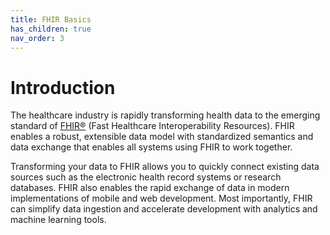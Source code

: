 ```yaml
---
title: FHIR Basics
has_children: true
nav_order: 3
---
```


# Introduction 
The healthcare industry is rapidly transforming health data to the emerging standard of [FHIR®](https://hl7.org/fhir/) (Fast Healthcare Interoperability Resources). FHIR enables a robust, extensible data model with standardized semantics and data exchange that enables all systems using FHIR to work together. 

Transforming your data to FHIR allows you to quickly connect existing data sources such as the electronic health record systems or research databases. FHIR also enables the rapid exchange of data in modern implementations of mobile and web development. Most importantly, FHIR can simplify data ingestion and accelerate development with analytics and machine learning tools.

